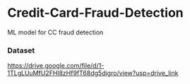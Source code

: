 # Credit-Card-Fraud-Detection
ML model for CC fraud detection
### Dataset
https://drive.google.com/file/d/1-1TLgLUuMfU2FHl8zHf9fT68dg5digro/view?usp=drive_link
